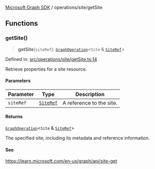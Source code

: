 [Microsoft Graph SDK](../../README.md) / operations/site/getSite

## Functions

### getSite()

> **getSite**(`siteRef`): [`GraphOperation`](../../GraphOperation.md#graphoperation)\<`Site` & [`SiteRef`](../../SiteRef.md#siteref)\>

Defined in: [src/operations/site/getSite.ts:14](https://github.com/Future-Secure-AI/microsoft-graph/blob/main/src/operations/site/getSite.ts#L14)

Retrieve properties for a site resource.

#### Parameters

| Parameter | Type | Description |
| ------ | ------ | ------ |
| `siteRef` | [`SiteRef`](../../SiteRef.md#siteref) | A reference to the site. |

#### Returns

[`GraphOperation`](../../GraphOperation.md#graphoperation)\<`Site` & [`SiteRef`](../../SiteRef.md#siteref)\>

The specified site, including its metadata and reference information.

#### See

https://learn.microsoft.com/en-us/graph/api/site-get
